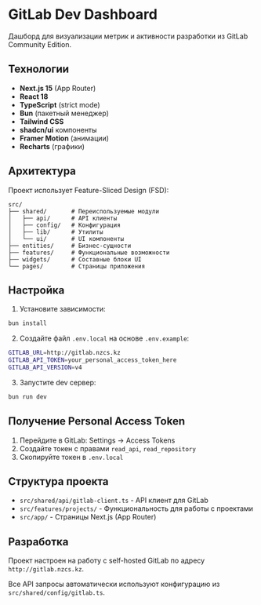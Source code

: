 # GitLab Dev Dashboard

Дашборд для визуализации метрик и активности разработки из GitLab Community Edition.

## Технологии

- **Next.js 15** (App Router)
- **React 18**
- **TypeScript** (strict mode)
- **Bun** (пакетный менеджер)
- **Tailwind CSS**
- **shadcn/ui** компоненты
- **Framer Motion** (анимации)
- **Recharts** (графики)

## Архитектура

Проект использует Feature-Sliced Design (FSD):

```
src/
├── shared/       # Переиспользуемые модули
│   ├── api/      # API клиенты
│   ├── config/   # Конфигурация
│   ├── lib/      # Утилиты
│   └── ui/       # UI компоненты
├── entities/     # Бизнес-сущности
├── features/     # Функциональные возможности
├── widgets/      # Составные блоки UI
└── pages/        # Страницы приложения
```

## Настройка

1. Установите зависимости:
```bash
bun install
```

2. Создайте файл `.env.local` на основе `.env.example`:
```bash
GITLAB_URL=http://gitlab.nzcs.kz
GITLAB_API_TOKEN=your_personal_access_token_here
GITLAB_API_VERSION=v4
```

3. Запустите dev сервер:
```bash
bun run dev
```

## Получение Personal Access Token

1. Перейдите в GitLab: Settings → Access Tokens
2. Создайте токен с правами `read_api`, `read_repository`
3. Скопируйте токен в `.env.local`

## Структура проекта

- `src/shared/api/gitlab-client.ts` - API клиент для GitLab
- `src/features/projects/` - Функциональность для работы с проектами
- `src/app/` - Страницы Next.js (App Router)

## Разработка

Проект настроен на работу с self-hosted GitLab по адресу `http://gitlab.nzcs.kz`.

Все API запросы автоматически используют конфигурацию из `src/shared/config/gitlab.ts`.
